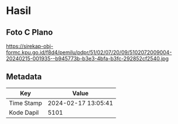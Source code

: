 # Hasil

## Foto C Plano

https://sirekap-obj-formc.kpu.go.id/f8d4/pemilu/pdpr/51/02/07/20/09/5102072009004-20240215-001935--b945773b-b3e3-4bfa-b3fc-292852cf2540.jpg


## Metadata

| Key        | Value               |
| ---------- | ------------------- |
| Time Stamp | 2024-02-17 13:05:41 |
| Kode Dapil | 5101                |



